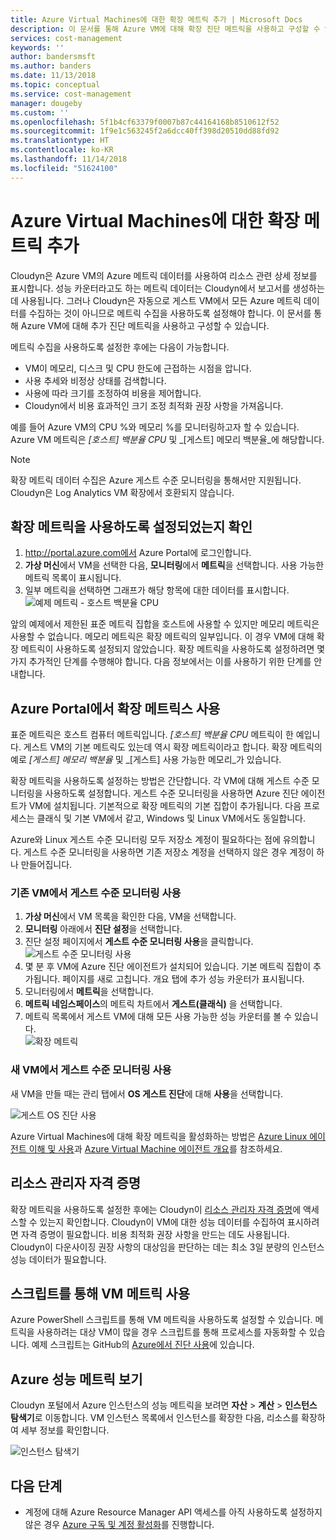 ```yaml
---
title: Azure Virtual Machines에 대한 확장 메트릭 추가 | Microsoft Docs
description: 이 문서를 통해 Azure VM에 대해 확장 진단 메트릭을 사용하고 구성할 수 있습니다.
services: cost-management
keywords: ''
author: bandersmsft
ms.author: banders
ms.date: 11/13/2018
ms.topic: conceptual
ms.service: cost-management
manager: dougeby
ms.custom: ''
ms.openlocfilehash: 5f1b4cf63379f0007b87c44164168b8510612f52
ms.sourcegitcommit: 1f9e1c563245f2a6dcc40ff398d20510dd88fd92
ms.translationtype: HT
ms.contentlocale: ko-KR
ms.lasthandoff: 11/14/2018
ms.locfileid: "51624100"
---
```

# <a name="add-extended-metrics-for-azure-virtual-machines"></a>Azure Virtual Machines에 대한 확장 메트릭 추가 

Cloudyn은 Azure VM의 Azure 메트릭 데이터를 사용하여 리소스 관련 상세 정보를 표시합니다. 성능 카운터라고도 하는 메트릭 데이터는 Cloudyn에서 보고서를 생성하는 데 사용됩니다. 그러나 Cloudyn은 자동으로 게스트 VM에서 모든 Azure 메트릭 데이터를 수집하는 것이 아니므로 메트릭 수집을 사용하도록 설정해야 합니다.  이 문서를 통해 Azure VM에 대해 추가 진단 메트릭을 사용하고 구성할 수 있습니다.

메트릭 수집을 사용하도록 설정한 후에는 다음이 가능합니다.

- VM이 메모리, 디스크 및 CPU 한도에 근접하는 시점을 압니다.
- 사용 추세와 비정상 상태를 검색합니다.
- 사용에 따라  크기를 조정하여 비용을 제어합니다.
- Cloudyn에서 비용 효과적인 크기 조정 최적화 권장 사항을 가져옵니다.

예를 들어 Azure VM의 CPU %와 메모리 %를 모니터링하고자 할 수 있습니다. Azure VM 메트릭은 _[호스트] 백분율 CPU_ 및 _[게스트] 메모리 백분율_에 해당합니다.

> [!NOTE]
> 확장 메트릭 데이터 수집은 Azure 게스트 수준 모니터링을 통해서만 지원됩니다. Cloudyn은 Log Analytics VM 확장에서 호환되지 않습니다.

## <a name="determine-whether-extended-metrics-are-enabled"></a>확장 메트릭을 사용하도록 설정되었는지 확인

1. http://portal.azure.com에서 Azure Portal에 로그인합니다.
2. **가상 머신**에서 VM을 선택한 다음, **모니터링**에서 **메트릭**을 선택합니다. 사용 가능한 메트릭 목록이 표시됩니다.
3. 일부 메트릭을 선택하면 그래프가 해당 항목에 대한 데이터를 표시합니다.  
    ![예제 메트릭 - 호스트 백분율 CPU](./media/azure-vm-extended-metrics/metric01.png)

앞의 예제에서 제한된 표준 메트릭 집합을 호스트에 사용할 수 있지만 메모리 메트릭은 사용할 수 없습니다. 메모리 메트릭은 확장 메트릭의 일부입니다. 이 경우 VM에 대해 확장 메트릭이 사용하도록 설정되지 않았습니다. 확장 메트릭을 사용하도록 설정하려면 몇 가지 추가적인 단계를 수행해야 합니다. 다음 정보에서는 이를 사용하기 위한 단계를 안내합니다.

## <a name="enable-extended-metrics-in-the-azure-portal"></a>Azure Portal에서 확장 메트릭스 사용

표준 메트릭은 호스트 컴퓨터 메트릭입니다. _[호스트] 백분율 CPU_ 메트릭이 한 예입니다. 게스트 VM의 기본 메트릭도 있는데 역시 확장 메트릭이라고 합니다. 확장 메트릭의 예로 _[게스트] 메모리 백분율_ 및 _[게스트] 사용 가능한 메모리_가 있습니다.

확장 메트릭을 사용하도록 설정하는 방법은 간단합니다. 각 VM에 대해 게스트 수준 모니터링을 사용하도록 설정합니다. 게스트 수준 모니터링을 사용하면 Azure 진단 에이전트가 VM에 설치됩니다. 기본적으로 확장 메트릭의 기본 집합이 추가됩니다. 다음 프로세스는 클래식 및 기본 VM에서 같고, Windows 및 Linux VM에서도 동일합니다.

Azure와 Linux 게스트 수준 모니터링 모두 저장소 계정이 필요하다는 점에 유의합니다. 게스트 수준 모니터링을 사용하면 기존 저장소 계정을 선택하지 않은 경우 계정이 하나 만들어집니다.

### <a name="enable-guest-level-monitoring-on-existing-vms"></a>기존 VM에서 게스트 수준 모니터링 사용 

1. **가상 머신**에서 VM 목록을 확인한 다음, VM을 선택합니다.
2. **모니터링** 아래에서 **진단 설정**을 선택합니다.
3. 진단 설정 페이지에서 **게스트 수준 모니터링 사용**을 클릭합니다.  
    ![게스트 수준 모니터링 사용](./media/azure-vm-extended-metrics/enable-guest-monitoring.png)
4. 몇 분 후 VM에 Azure 진단 에이전트가 설치되어 있습니다. 기본 메트릭 집합이 추가됩니다. 페이지를 새로 고칩니다. 개요 탭에 추가 성능 카운터가 표시됩니다.
5. 모니터링에서 **메트릭**을 선택합니다.
6. **메트릭 네임스페이스**의 메트릭 차트에서 **게스트(클래식)** 을 선택합니다.
7. 메트릭 목록에서 게스트 VM에 대해 모든 사용 가능한 성능 카운터를 볼 수 있습니다.  
    ![확장 메트릭](./media/azure-vm-extended-metrics/extended-metrics.png)

### <a name="enable-guest-level-monitoring-on-new-vms"></a>새 VM에서 게스트 수준 모니터링 사용 

새 VM을 만들 때는 관리 탭에서 **OS 게스트 진단**에 대해 **사용**을 선택합니다.

![게스트 OS 진단 사용](./media/azure-vm-extended-metrics/new-enable-diag.png)

Azure Virtual Machines에 대해 확장 메트릭을 활성화하는 방법은 [Azure Linux 에이전트 이해 및 사용](../virtual-machines/extensions/agent-linux.md)과 [Azure Virtual Machine 에이전트 개요](../virtual-machines/extensions/agent-windows.md)를 참조하세요.

## <a name="resource-manager-credentials"></a>리소스 관리자 자격 증명

확장 메트릭을 사용하도록 설정한 후에는 Cloudyn이 [리소스 관리자 자격 증명](activate-subs-accounts.md)에 액세스할 수 있는지 확인합니다. Cloudyn이 VM에 대한 성능 데이터를 수집하여 표시하려면 자격 증명이 필요합니다. 비용 최적화 권장 사항을 만드는 데도 사용됩니다. Cloudyn이 다운사이징 권장 사항의 대상임을 판단하는 데는 최소 3일 분량의 인스턴스 성능 데이터가 필요합니다.

## <a name="enable-vm-metrics-with-a-script"></a>스크립트를 통해 VM 메트릭 사용

Azure PowerShell 스크립트를 통해 VM 메트릭을 사용하도록 설정할 수 있습니다. 메트릭을 사용하려는 대상 VM이 많을 경우 스크립트를 통해 프로세스를 자동화할 수 있습니다. 예제 스크립트는 GitHub의 [Azure에서 진단 사용](https://github.com/Cloudyn/azure-enable-diagnostics)에 있습니다.

## <a name="view-azure-performance-metrics"></a>Azure 성능 메트릭 보기

Cloudyn 포털에서 Azure 인스턴스의 성능 메트릭을 보려면 **자산** > **계산** > **인스턴스 탐색기**로 이동합니다. VM 인스턴스 목록에서 인스턴스를 확장한 다음, 리소스를 확장하여 세부 정보를 확인합니다.

![인스턴스 탐색기](./media/azure-vm-extended-metrics/instance-explorer.png)

## <a name="next-steps"></a>다음 단계

- 계정에 대해 Azure Resource Manager API 액세스를 아직 사용하도록 설정하지 않은 경우 [Azure 구독 및 계정 활성화](activate-subs-accounts.md)를 진행합니다.
